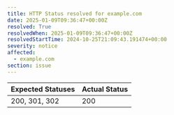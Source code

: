 ```yaml
---
title: HTTP Status resolved for example.com
date: 2025-01-09T09:36:47+00:00Z
resolved: True
resolvedWhen: 2025-01-09T09:36:47+00:00Z
resolvedStartTime: 2024-10-25T21:09:43.191474+00:00
severity: notice
affected:
  - example.com
section: issue
---
```


| Expected Statuses | Actual Status  |
|-------------------|----------------|
| 200, 301, 302 | 200 |
